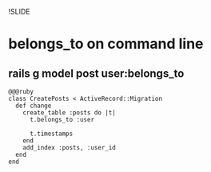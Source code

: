 !SLIDE
# belongs_to on command line #

## rails g model post user:belongs_to ##

    @@@ruby
    class CreatePosts < ActiveRecord::Migration
      def change
        create_table :posts do |t|
          t.belongs_to :user

          t.timestamps
        end
        add_index :posts, :user_id
      end
    end
    
